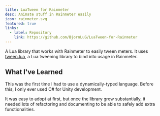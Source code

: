 ```yaml
---
title: LuaTween for Rainmeter
desc: Animate stuff in Rainmeter easily
icon: rainmeter.svg
featured: true
links:
  - label: Repository
    link: https://github.com/BjornLuG/LuaTween-for-Rainmeter
---
```


A Lua library that works with Rainmeter to easily tween meters. It uses [tween.lua](https://github.com/kikito/tween.lua), a Lua tweening library to bind into usage in Rainmeter.

## What I've Learned

This was the first time I had to use a dynamically-typed language. Before this, I only ever used C# for Unity development.

It was easy to adopt at first, but once the library grew substantially, it needed lots of refactoring and documenting to be able to safely add extra functionalities.
